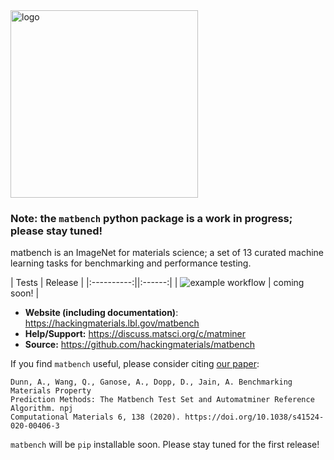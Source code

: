 <img src="./docs_src/static/matbench_logo_with_text.png" alt="logo" width="300"/>

### Note: the `matbench` python package is a work in progress; please stay tuned!

matbench is an ImageNet for materials science; a set of 13 curated machine learning tasks for benchmarking and performance testing.


| Tests  |   Release |
|:----------:||:------:|
| ![example workflow](https://github.com/hackingmaterials/matbench/actions/workflows/python-package.yml/badge.svg) | coming soon! |

- **Website (including documentation)**: <https://hackingmaterials.lbl.gov/matbench>
- **Help/Support:** <https://discuss.matsci.org/c/matminer>
- **Source:** <https://github.com/hackingmaterials/matbench>

If you find `matbench` useful, please consider citing [our paper](https://doi.org/10.1038/s41524-020-00406-3):

```
Dunn, A., Wang, Q., Ganose, A., Dopp, D., Jain, A. Benchmarking Materials Property
Prediction Methods: The Matbench Test Set and Automatminer Reference Algorithm. npj 
Computational Materials 6, 138 (2020). https://doi.org/10.1038/s41524-020-00406-3
```

`matbench` will be `pip` installable soon. Please stay tuned for the first release!